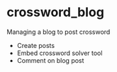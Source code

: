 # crossword_blog

Managing a blog to post crossword

* Create posts
* Embed crossword solver tool
* Comment on blog post
